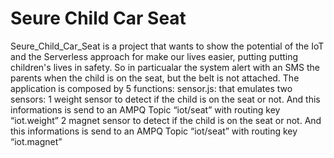 # Seure Child Car Seat
Seure_Child_Car_Seat is a project that wants to show the potential of the IoT and the Serverless approach for make our lives easier, putting putting children's lives in safety.
So in particualar the system alert with an SMS the parents when the child is on the seat, but the belt is not attached.
The application is composed by 5 functions:
sensor.js: that emulates two sensors:
  1 weight sensor to detect if the child is on the seat or not. And this informations is send to an AMPQ Topic “iot/seat” with routing key “iot.weight”
  2 magnet sensor to detect if the child is on the seat or not. And this informations is send to an AMPQ Topic “iot/seat” with routing key “iot.magnet”




